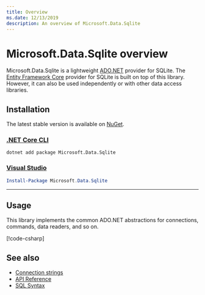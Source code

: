 ```yaml
---
title: Overview
ms.date: 12/13/2019
description: An overview of Microsoft.Data.Sqlite
---
```

# Microsoft.Data.Sqlite overview

Microsoft.Data.Sqlite is a lightweight [ADO.NET](../../../framework/data/adonet/index.md) provider for SQLite. The [Entity Framework Core](/ef/core/) provider for SQLite is built on top of this library. However, it can also be used independently or with other data access libraries.

## Installation

The latest stable version is available on [NuGet](https://www.nuget.org/packages/Microsoft.Data.Sqlite).

### [.NET Core CLI](#tab/netcore-cli)

```dotnetcli
dotnet add package Microsoft.Data.Sqlite
```

### [Visual Studio](#tab/visual-studio)

``` PowerShell
Install-Package Microsoft.Data.Sqlite
```

---

## Usage

This library implements the common ADO.NET abstractions for connections, commands, data readers, and so on.

[!code-csharp[](../../../../samples/snippets/standard/data/sqlite/HelloWorldSample/Program.cs?name=snippet_HelloWorld)]

## See also

* [Connection strings](connection-strings.md)
* [API Reference](../../../../api/index.md?view=msdata-sqlite-3.0&preserve-view=true)
* [SQL Syntax](https://www.sqlite.org/lang.html)
